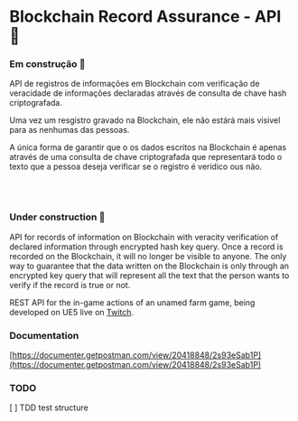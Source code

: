 # Blockchain Record Assurance - API 🔏



### Em construção 🚧

API de registros de informações em Blockchain com verificação de veracidade de informações declaradas através de consulta de chave hash criptografada.

Uma vez um resgistro gravado na Blockchain, ele não estárá mais visivel para as nenhumas das pessoas.

A única forma de garantir que o os dados escritos na Blockchain é apenas através de uma consulta de chave criptografada que representará todo o texto que a pessoa deseja verificar se o registro é verídico ous não.

</br>
</br>

### Under construction 🚧


API for records of information on Blockchain with veracity verification of declared information through encrypted hash key query.
Once a record is recorded on the Blockchain, it will no longer be visible to anyone.
The only way to guarantee that the data written on the Blockchain is only through an encrypted key query that will represent all the text that the person wants to verify if the record is true or not.

REST API for the in-game actions of an unamed farm game, being developed on UE5 live on [Twitch](https://twitch.tv/lasbonlive).

### Documentation
[https://documenter.getpostman.com/view/20418848/2s93eSab1P](https://documenter.getpostman.com/view/20418848/2s93eSab1P)


### TODO
[ ]  TDD test structure